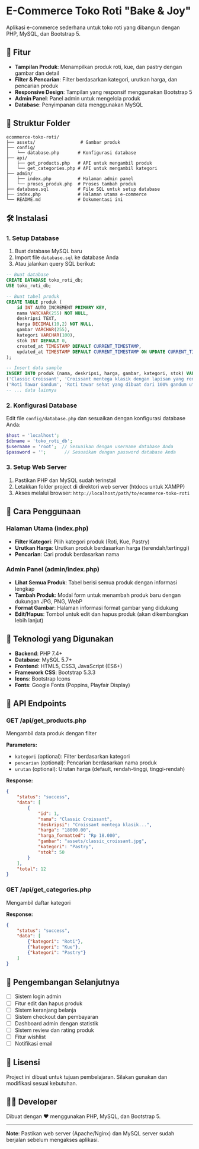# E-Commerce Toko Roti "Bake & Joy"

Aplikasi e-commerce sederhana untuk toko roti yang dibangun dengan PHP, MySQL, dan Bootstrap 5.

## 🚀 Fitur

- **Tampilan Produk**: Menampilkan produk roti, kue, dan pastry dengan gambar dan detail
- **Filter & Pencarian**: Filter berdasarkan kategori, urutkan harga, dan pencarian produk
- **Responsive Design**: Tampilan yang responsif menggunakan Bootstrap 5
- **Admin Panel**: Panel admin untuk mengelola produk
- **Database**: Penyimpanan data menggunakan MySQL

## 📁 Struktur Folder

```
ecommerce-toko-roti/
├── assets/                 # Gambar produk
├── config/
│   └── database.php       # Konfigurasi database
├── api/
│   ├── get_products.php   # API untuk mengambil produk
│   └── get_categories.php # API untuk mengambil kategori
├── admin/
│   ├── index.php          # Halaman admin panel
│   └── proses_produk.php  # Proses tambah produk
├── database.sql           # File SQL untuk setup database
├── index.php              # Halaman utama e-commerce
└── README.md              # Dokumentasi ini
```

## 🛠️ Instalasi

### 1. Setup Database

1. Buat database MySQL baru
2. Import file `database.sql` ke database Anda
3. Atau jalankan query SQL berikut:

```sql
-- Buat database
CREATE DATABASE toko_roti_db;
USE toko_roti_db;

-- Buat tabel produk
CREATE TABLE produk (
    id INT AUTO_INCREMENT PRIMARY KEY,
    nama VARCHAR(255) NOT NULL,
    deskripsi TEXT,
    harga DECIMAL(10,2) NOT NULL,
    gambar VARCHAR(255),
    kategori VARCHAR(100),
    stok INT DEFAULT 0,
    created_at TIMESTAMP DEFAULT CURRENT_TIMESTAMP,
    updated_at TIMESTAMP DEFAULT CURRENT_TIMESTAMP ON UPDATE CURRENT_TIMESTAMP
);

-- Insert data sample
INSERT INTO produk (nama, deskripsi, harga, gambar, kategori, stok) VALUES
('Classic Croissant', 'Croissant mentega klasik dengan lapisan yang renyah dan bagian dalam yang lembut.', 18000.00, 'assets/classic_croissant.jpg', 'Pastry', 50),
('Roti Tawar Gandum', 'Roti tawar sehat yang dibuat dari 100% gandum utuh, kaya serat.', 25000.00, 'assets/roti_tawar_gandum.jpg', 'Roti', 30),
-- ... data lainnya
```

### 2. Konfigurasi Database

Edit file `config/database.php` dan sesuaikan dengan konfigurasi database Anda:

```php
$host = 'localhost';
$dbname = 'toko_roti_db';
$username = 'root';  // Sesuaikan dengan username database Anda
$password = '';       // Sesuaikan dengan password database Anda
```

### 3. Setup Web Server

1. Pastikan PHP dan MySQL sudah terinstall
2. Letakkan folder project di direktori web server (htdocs untuk XAMPP)
3. Akses melalui browser: `http://localhost/path/to/ecommerce-toko-roti`

## 📱 Cara Penggunaan

### Halaman Utama (index.php)
- **Filter Kategori**: Pilih kategori produk (Roti, Kue, Pastry)
- **Urutkan Harga**: Urutkan produk berdasarkan harga (terendah/tertinggi)
- **Pencarian**: Cari produk berdasarkan nama

### Admin Panel (admin/index.php)
- **Lihat Semua Produk**: Tabel berisi semua produk dengan informasi lengkap
- **Tambah Produk**: Modal form untuk menambah produk baru dengan dukungan JPG, PNG, WebP
- **Format Gambar**: Halaman informasi format gambar yang didukung
- **Edit/Hapus**: Tombol untuk edit dan hapus produk (akan dikembangkan lebih lanjut)

## 🎨 Teknologi yang Digunakan

- **Backend**: PHP 7.4+
- **Database**: MySQL 5.7+
- **Frontend**: HTML5, CSS3, JavaScript (ES6+)
- **Framework CSS**: Bootstrap 5.3.3
- **Icons**: Bootstrap Icons
- **Fonts**: Google Fonts (Poppins, Playfair Display)

## 🔧 API Endpoints

### GET /api/get_products.php
Mengambil data produk dengan filter

**Parameters:**
- `kategori` (optional): Filter berdasarkan kategori
- `pencarian` (optional): Pencarian berdasarkan nama produk
- `urutan` (optional): Urutan harga (default, rendah-tinggi, tinggi-rendah)

**Response:**
```json
{
    "status": "success",
    "data": [
        {
            "id": 1,
            "nama": "Classic Croissant",
            "deskripsi": "Croissant mentega klasik...",
            "harga": "18000.00",
            "harga_formatted": "Rp 18.000",
            "gambar": "assets/classic_croissant.jpg",
            "kategori": "Pastry",
            "stok": 50
        }
    ],
    "total": 12
}
```

### GET /api/get_categories.php
Mengambil daftar kategori

**Response:**
```json
{
    "status": "success",
    "data": [
        {"kategori": "Roti"},
        {"kategori": "Kue"},
        {"kategori": "Pastry"}
    ]
}
```

## 🚀 Pengembangan Selanjutnya

- [ ] Sistem login admin
- [ ] Fitur edit dan hapus produk
- [ ] Sistem keranjang belanja
- [ ] Sistem checkout dan pembayaran
- [ ] Dashboard admin dengan statistik
- [ ] Sistem review dan rating produk
- [ ] Fitur wishlist
- [ ] Notifikasi email

## 📝 Lisensi

Project ini dibuat untuk tujuan pembelajaran. Silakan gunakan dan modifikasi sesuai kebutuhan.

## 👨‍💻 Developer

Dibuat dengan ❤️ menggunakan PHP, MySQL, dan Bootstrap 5.

---

**Note**: Pastikan web server (Apache/Nginx) dan MySQL server sudah berjalan sebelum mengakses aplikasi. 